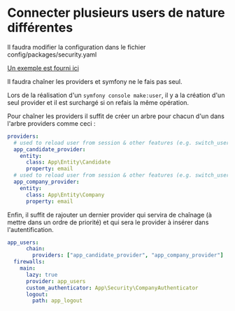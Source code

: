 # Connecter plusieurs users de nature différentes

Il faudra modifier la configuration dans le fichier config/packages/security.yaml

[Un exemple est fourni ici](https://gist.github.com/NegiAlba/a4ff67d1c1181684ac8f97c925808f85)

Il faudra chaîner les providers et symfony ne le fais pas seul.

Lors de la réalisation d'un `symfony console make:user`, il y a la création d'un seul provider et il est surchargé si on refais la même opération.

Pour chaîner les providers il suffit de créer un arbre pour chacun d'un dans l'arbre providers comme ceci :

```yaml
providers:
  # used to reload user from session & other features (e.g. switch_user)
  app_candidate_provider:
    entity:
      class: App\Entity\Candidate
      property: email
  # used to reload user from session & other features (e.g. switch_user)
  app_company_provider:
    entity:
      class: App\Entity\Company
      property: email
```

Enfin, il suffit de rajouter un dernier provider qui servira de chaînage (à mettre dans un ordre de priorité) et qui sera le provider à insérer dans l'autentification.

```yaml
app_users:
      chain:
        providers: ["app_candidate_provider", "app_company_provider"]
  firewalls:
    main:
      lazy: true
      provider: app_users
      custom_authenticator: App\Security\CompanyAuthenticator
      logout:
        path: app_logout
```
